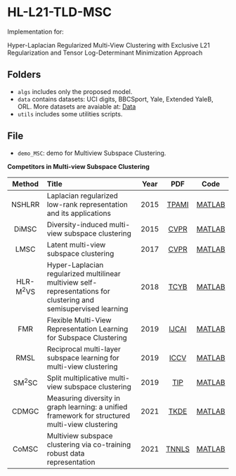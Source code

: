 # HL-L21-TLD-MSC
Implementation for:

Hyper-Laplacian Regularized Multi-View Clustering with Exclusive L21 Regularization and Tensor Log-Determinant Minimization Approach

## Folders
- `algs` includes only the proposed model.
- `data` contains datasets: UCI digits,  BBCSport, Yale,  Extended YaleB, ORL. More datasets are avaiable at: [Data](https://drive.google.com/drive/folders/12-qETEifvu_waj3dalndAxNuDTVPMlBr?usp=sharing)
- `utils` includes some utilities scripts.

## File
- `demo_MSC`: demo for Multiview Subspace Clustering.

**Competitors in Multi-view Subspace Clustering**

|Method| Title | Year | PDF | Code |
|:----:|:-------|:----:|:---:|:----:|
|NSHLRR|Laplacian regularized low-rank representation and its applications|2015|[TPAMI](https://doi.org/10.1109/TPAMI.2015.2462360)|[MATLAB](https://zhouchenlin.github.io/sparse_graph_LRR.m)|
|DiMSC|Diversity-induced multi-view subspace clustering|2015|[CVPR](https://openaccess.thecvf.com/content_cvpr_2015/papers/Cao_Diversity-Induced_Multi-View_Subspace_2015_CVPR_paper.pdf)|[MATLAB](http://cic.tju.edu.cn/faculty/zhangchangqing/code/DiMSC.rar)|
|LMSC|Latent multi-view subspace clustering|2017|[CVPR](https://openaccess.thecvf.com/content_cvpr_2017/papers/Zhang_Latent_Multi-View_Subspace_CVPR_2017_paper.pdf)|[MATLAB](http://cic.tju.edu.cn/faculty/zhangchangqing/code/LMSC_CVPR2017_Zhang.rar)|
|HLR-M<sup>2</sup>VS |Hyper-Laplacian regularized multilinear multiview self-representations for clustering and semisupervised learning|2018|[TCYB](https://doi.org/10.1109/TCYB.2018.2869789)|[MATLAB](https://www.researchgate.net/profile/Yuan-Xie-21)|
|FMR| Flexible Multi-View Representation Learning for Subspace Clustering|2019|[IJCAI](https://www.ijcai.org/proceedings/2019/0404.pdf)|[MATLAB](https://github.com/lslrh/FMR)|
|RMSL|Reciprocal multi-layer subspace learning for multi-view clustering|2019|[ICCV](https://openaccess.thecvf.com/content_ICCV_2019/papers/Li_Reciprocal_Multi-Layer_Subspace_Learning_for_Multi-View_Clustering_ICCV_2019_paper.pdf)|[MATLAB](https://github.com/lslrh/RMSL)|
|SM<sup>2</sup>SC|Split multiplicative multi-view subspace clustering|2019|[TIP](https://doi.org/10.1109/TIP.2019.2913096)|[MATLAB](https://github.com/joshuaas/SM2SC)|
|CDMGC| Measuring diversity in graph learning: a unified framework for structured multi-view clustering|2021|[TKDE](https://doi.org/10.1109/TKDE.2021.3068461)|[MATLAB](https://github.com/huangsd/CDMGC)|
|CoMSC|Multiview subspace clustering via co-training robust data representation|2021|[TNNLS](https://doi.org/10.1109/TNNLS.2021.3069424)|[MATLAB](https://github.com/liujiyuan13/CoMSC-code_release)|
